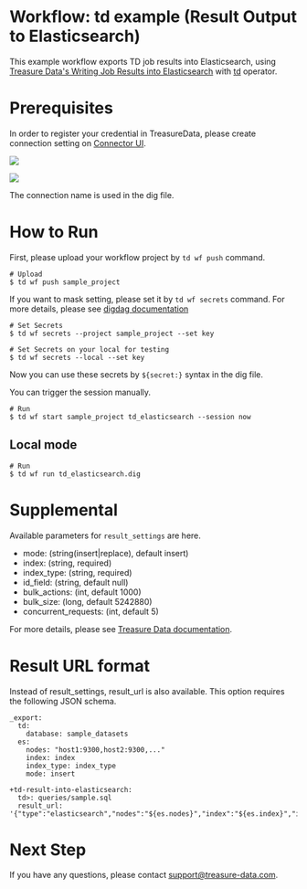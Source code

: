 # Workflow: td example (Result Output to Elasticsearch)

This example workflow exports TD job results into Elasticsearch, using [Treasure Data's Writing Job Results into Elasticsearch](https://docs.treasuredata.com/articles/result-into-elasticsearch) with [td](https://docs.digdag.io/operators/td.html) operator.

# Prerequisites

In order to register your credential in TreasureData, please create connection setting on [Connector UI](https://console.treasuredata.com/app/connections).

![](https://t.gyazo.com/teams/treasure-data/021eaa8477c5d633e9e563214214af1d.png)

![](https://t.gyazo.com/teams/treasure-data/3e597e5d4bbd7e6753b5e44ae16b0363.png)

The connection name is used in the dig file.

# How to Run

First, please upload your workflow project by `td wf push` command.

    # Upload
    $ td wf push sample_project

If you want to mask setting, please set it by `td wf secrets` command. For more details, please see [digdag documentation](https://docs.digdag.io/command_reference.html#secrets)

    # Set Secrets
    $ td wf secrets --project sample_project --set key

    # Set Secrets on your local for testing
    $ td wf secrets --local --set key

Now you can use these secrets by `${secret:}` syntax in the dig file.

You can trigger the session manually.

    # Run
    $ td wf start sample_project td_elasticsearch --session now

## Local mode

    # Run
    $ td wf run td_elasticsearch.dig

# Supplemental

Available parameters for `result_settings` are here.

- mode: (string(insert|replace), default insert)
- index: (string, required)
- index_type: (string, required)
- id_field: (string, default null)
- bulk_actions: (int, default 1000)
- bulk_size: (long, default 5242880)
- concurrent_requests: (int, default 5)

For more details, please see [Treasure Data documentation](https://docs.treasuredata.com/articles/result-into-elasticsearch).

# Result URL format

Instead of result_settings, result_url is also available. This option requires the following JSON schema.

```
_export:
  td:
    database: sample_datasets
  es:
    nodes: "host1:9300,host2:9300,..."
    index: index
    index_type: index_type
    mode: insert

+td-result-into-elasticsearch:
  td>: queries/sample.sql
  result_url: '{"type":"elasticsearch","nodes":"${es.nodes}","index":"${es.index}","index_type":"${es.index_type}","mode":"${es.mode}"}'
```

# Next Step

If you have any questions, please contact support@treasure-data.com.
